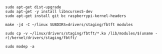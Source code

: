 ```sudo apt-get update
sudo apt-get dist-upgrade
sudo apt-get -y install libncurses5-dev
sudo apt-get install git bc raspberrypi-kernel-headers
```


`make -j4 -C ~/linux SUBDIRS=drivers/staging/fbtft modules`

`sudo cp -v ~/linux/drivers/staging/fbtft/*.ko /lib/modules/$(uname -r)/kernel/drivers/staging/fbtft/`

`sudo modep -a`

